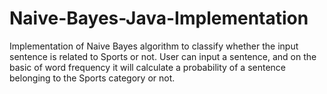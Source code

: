 # Naive-Bayes-Java-Implementation
Implementation of Naive Bayes algorithm to classify whether the input sentence is related to Sports or not. User can input a sentence, and on the basic of word frequency it will calculate a probability of a sentence belonging to the Sports category or not.
